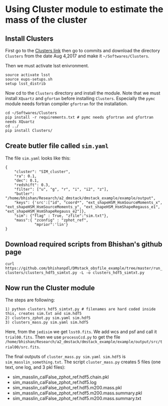# Using Cluster module to estimate the mass of the cluster

## Install Clusters
First go to the [Clusters link](https://github.com/nicolaschotard/Clusters) then go to commits and download the directory `Clusters` from the date  Aug 4,2017 and make it `~/Softwares/Clusters`.

Then we must activate lsst enivronment.
```
source activate lsst
source eups-setups.sh
setup lsst_distrib
```

Now cd to the `Clusters` directory and install the module.
Note that we must install `XQuartz` and `gfortan` before installing `Clusters`.
Especially the `pymc` module needs fortran compiler `gfortran` for the installation.
```
cd ~/Softwares/Clusters
pip install -r requirements.txt # pymc needs gfortran and gfortran needs XQuartz
cd ../
pip install Clusters/
```

## Create butler file called `sim.yaml`
The file `sim.yaml` looks like this:  
```
{
    "cluster": "SIM_cluster",
    "ra": 0.1,
    "dec": 0.1,
    "redshift": 0.3,
    "filter": ["u", "g", "r", "i", "i2", "z"],
    "butler": "/home/bhishan/Research/a2_dmstack/dmstack_example/example/output",
    "keys": {'src':["id", "coord*", "ext_shapeHSM_HsmSourceMoments_x", "ext_shapeHSM_HsmSourceMoments_y", "ext_shapeHSM_HsmShapeRegauss_e1", "ext_shapeHSM_HsmShapeRegauss_e2"]},
    "sim": {"flag" : True, "zfile":"sim.txt"},
    "mass":{ "zconfig" : "zphot_ref",
             "mprior":'lin'}
}
```

## Download required scripts from Bhishan's github page
`curl https://github.com/bhishanpdl/DMstack_obsfile_example/tree/master/run_clusters/clusters_hdf5_simtxt.py -L -o clusters_hdf5_simtxt.py`

## Now run the Cluster module
The steps are following:
```
1) python clusters_hdf5_simtxt.py # filenames are hard coded inside this, creates sim.txt and sim.hdf5
2) clusters_zphot.py sim.yaml sim.hdf5
3) clusters_mass.py sim.yaml sim.hdf5
```

Here, from the `jedisim` we get `lsst0.fits`. We add wcs and psf and call it `trial00.fits`. Then we use `processCcd.py` to get the file `/home/bhishan/Research/a2_dmstack/dmstack_example/example/output/src/trial00/src.fits`.

The final outputs of `cluster_mass.py sim.yaml sim.hdf5` is `sim_masslin_something.txt`.
The script `cluster_mass.py` creates 5 files (one text, one log, and 3 pkl files):  
- sim_masslin_calFalse_zphot_ref.hdf5.chain.pkl
- sim_masslin_calFalse_zphot_ref.hdf5.log
- sim_masslin_calFalse_zphot_ref.hdf5.m200.mass.pkl
- sim_masslin_calFalse_zphot_ref.hdf5.m200.mass.summary.pkl
- sim_masslin_calFalse_zphot_ref.hdf5.m200.mass.summary.txt

